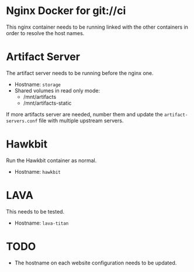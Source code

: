 Nginx Docker for git://ci
=========================

This nginx container needs to be running linked with the other containers in
order to resolve the host names.

Artifact Server
===============

The artifact server needs to be running before the nginx one.

* Hostname: `storage`
* Shared volumes in read only mode:
    * /mnt/artifacts
    * /mnt/artifacts-static

If more artifacts server are needed, number them and update the
`artifact-servers.conf` file with multiple upstream servers.

Hawkbit
=======

Run the Hawkbit container as normal.

* Hostname: `hawkbit`

LAVA
====

This needs to be tested.

* Hostname: `lava-titan`


TODO
====

* The hostname on each website configuration needs to be updated.
